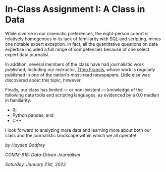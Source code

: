 # In-Class Assignment I: A Class in Data
While diverse in our cinematic preferences, the eight-person cohort is relatively homogenous in its lack of familiarity with SQL and scripting, minus one notable expert exception. In fact, all the quantitative questions on data expertise included a full range of competencies because of one select expert data journalist.

In addition, several members of the class have had journalistic work published, including our instructor, [Theo Francis](https://www.wsj.com/news/author/theo-francis), whose work is regularly published in one of the nation's most-read newspapers. Little else was discovered about this topic, however. 

Finally, our class has limited — or non-existent — knowledge of the following data tools and scripting languages, as evidenced by a 0.0 median in familiarity:
- R;
- Python pandas; and
- C++.

I look forward to analyzing more data and learning more about both our class and the journalistic landscape within which we all operate!



_by Hayden Godfrey_

_COMM-618: Data-Driven Journalism_

_Saturday, January 21st, 2023_
